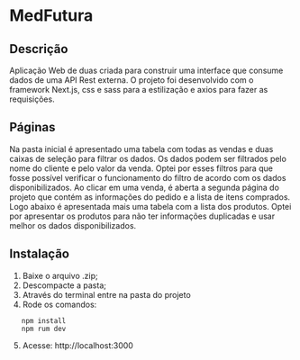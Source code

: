 # MedFutura

## Descrição
   Aplicação Web de duas criada para construir uma interface que consume dados de uma API Rest externa. O projeto foi desenvolvido com o framework Next.js, css e sass para a estilização e axios para fazer as requisições.


## Páginas
   Na pasta inicial é apresentado uma tabela com todas as vendas e duas caixas de seleção para filtrar os dados. Os dados podem ser filtrados pelo nome do cliente e pelo valor da venda. Optei por esses filtros para que fosse possível verificar o funcionamento do filtro de acordo com os dados disponibilizados.
   Ao clicar em uma venda, é aberta a segunda página do projeto que contém as informações do pedido e a lista de itens comprados. Logo abaixo é apresentada mais uma tabela com a lista dos produtos. Optei por apresentar os produtos para não ter informações duplicadas e usar  melhor os dados disponibilizados.


## Instalação

 1. Baixe o arquivo .zip;
 2. Descompacte a pasta;
 3. Através do terminal entre na pasta do projeto
 4. Rode os comandos:
```
   npm install
   npm rum dev
```
 5. Acesse: http://localhost:3000